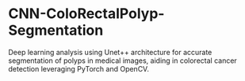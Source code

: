 # CNN-ColoRectalPolyp-Segmentation
Deep learning analysis using Unet++ architecture for accurate segmentation of polyps in medical images, aiding in colorectal cancer detection leveraging PyTorch and OpenCV.
